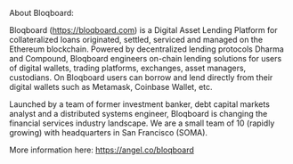 About Bloqboard:

Bloqboard (https://bloqboard.com) is a Digital Asset Lending Platform for collateralized loans originated, settled, serviced and managed on the Ethereum blockchain. Powered by decentralized lending protocols Dharma and Compound, Bloqboard engineers on-chain lending solutions for users of digital wallets, trading platforms, exchanges, asset managers, custodians. On Bloqboard users can borrow and lend directly from their digital wallets such as Metamask, Coinbase Wallet, etc.

Launched by a team of former investment banker, debt capital markets analyst and a distributed systems engineer, Bloqboard is changing the financial services industry landscape. We are a small team of 10 (rapidly growing) with headquarters in San Francisco (SOMA).

More information here: https://angel.co/bloqboard
